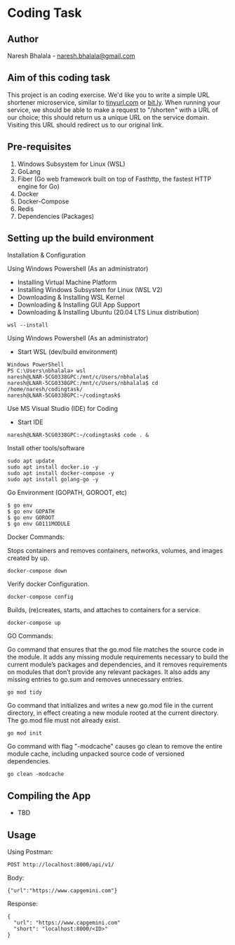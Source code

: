 # Coding Task

## Author
Naresh Bhalala - naresh.bhalala@gmail.com

## Aim of this coding task
This project is an coding exercise.
We'd like you to write a simple URL shortener microservice, similar to [tinyurl.com](http://tinyurl.com) or [bit.ly](bit.ly). When running your service, we should be able to make a request to "/shorten" with a URL of our choice; this should return us a unique URL on the service domain. Visiting this URL should redirect us to our original link.

## Pre-requisites
1. Windows Subsystem for Linux (WSL) 
2. GoLang
3. Fiber (Go web framework built on top of Fasthttp, the fastest HTTP engine for Go)
4. Docker
5. Docker-Compose
6. Redis
7. Dependencies (Packages)

## Setting up the build environment
Installation & Configuration

Using Windows Powershell (As an administrator)
- Installing Virtual Machine Platform
- Installing Windows Subsystem for Linux (WSL V2)
- Downloading & Installing WSL Kernel
- Downloading & Installing GUI App Support
- Downloading & Installing Ubuntu (20.04 LTS Linux distribution)
```
wsl --install
```

Using Windows Powershell (As an administrator)
- Start WSL (dev/build environment)
```
Windows PowerShell
PS C:\Users\nbhalala> wsl
naresh@LNAR-5CG0338GPC:/mnt/c/Users/nbhalala$
naresh@LNAR-5CG0338GPC:/mnt/c/Users/nbhalala$ cd /home/naresh/codingtask/
naresh@LNAR-5CG0338GPC:~/codingtask$
```

Use MS Visual Studio (IDE) for Coding
- Start IDE
```
naresh@LNAR-5CG0338GPC:~/codingtask$ code . &
```

Install other tools/software
```
sudo apt update
sudo apt install docker.io -y
sudo apt install docker-compose -y
sudo apt install golang-go -y
```

Go Environment (GOPATH, GOROOT, etc)
```
$ go env
$ go env GOPATH
$ go env GOROOT
$ go env GO111MODULE
```

Docker Commands:

Stops containers and removes containers, networks, volumes, and images created by up.
```
docker-compose down
```

Verify docker Configuration.
```
docker-compose config
```


Builds, (re)creates, starts, and attaches to containers for a service.
```
docker-compose up
```

GO Commands:

Go command that ensures that the go.mod file matches the source code in the module. It adds any missing module requirements necessary to build the current module’s packages and dependencies, and it removes requirements on modules that don’t provide any relevant packages. It also adds any missing entries to go.sum and removes unnecessary entries.
```
go mod tidy
```

Go command that initializes and writes a new go.mod file in the current directory, in effect creating a new module rooted at the current directory. The go.mod file must not already exist.

```
go mod init
```

Go command with flag "-modcache" causes go clean to remove the entire module cache, including unpacked source code of versioned dependencies.
```
go clean -modcache
```

## Compiling the App
- TBD

## Usage

Using Postman:

```
POST http://localhost:8000/api/v1/
```
  
  Body:
  ```
  {"url":"https://www.capgemini.com"}
  ```

Response:
  ```
  {
    "url": "https://www.capgemini.com"
    "short": "localhost:8000/<ID>"
  }
  ```
